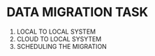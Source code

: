 # DATA MIGRATION TASK

1. LOCAL TO LOCAL SYSTEM
2. CLOUD TO LOCAL SYSYTEM
3. SCHEDULING THE MIGRATION
